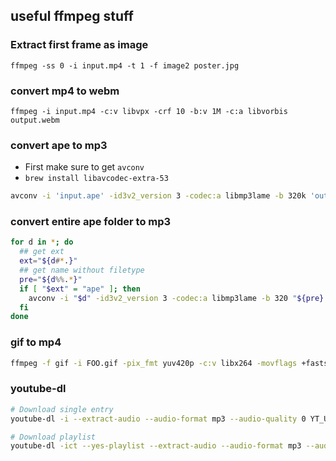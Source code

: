 ## useful ffmpeg stuff

### Extract first frame as image
`ffmpeg -ss 0 -i input.mp4 -t 1 -f image2 poster.jpg`

### convert mp4 to webm
`ffmpeg -i input.mp4 -c:v libvpx -crf 10 -b:v 1M -c:a libvorbis output.webm`


### convert ape to mp3

- First make sure to get `avconv`
- `brew install libavcodec-extra-53`


```bash
avconv -i 'input.ape' -id3v2_version 3 -codec:a libmp3lame -b 320k 'output.mp3'
```


### convert entire ape folder to mp3

```bash
for d in *; do
  ## get ext
  ext="${d#*.}"
  ## get name without filetype
  pre="${d%%.*}"
  if [ "$ext" = "ape" ]; then
    avconv -i "$d" -id3v2_version 3 -codec:a libmp3lame -b 320 "${pre}.mp3"
  fi
done
```

### gif to mp4
```bash
ffmpeg -f gif -i FOO.gif -pix_fmt yuv420p -c:v libx264 -movflags +faststart -filter:v crop='floor(in_w/2)*2:floor(in_h/2)*2' BAR.mp4
```


### youtube-dl
```bash
# Download single entry
youtube-dl -i --extract-audio --audio-format mp3 --audio-quality 0 YT_URL

# Download playlist
youtube-dl -ict --yes-playlist --extract-audio --audio-format mp3 --audio-quality 0 https://www.youtube.com/playlist?list=UUCvVpbYRgYjMN7mG7qQN0Pg
```
